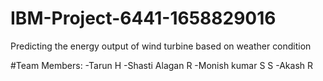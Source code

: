 # IBM-Project-6441-1658829016
Predicting the energy output of wind turbine based on weather condition

#Team Members:
-Tarun H
-Shasti Alagan R
-Monish kumar S S
-Akash R
